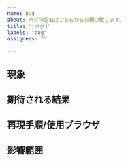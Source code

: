 ```yaml
---
name: Bug
about: バグの記載はこちらからお願い致します。
title: "[バグ]"
labels: "bug"
assignees: ""

---
```


## 現象


## 期待される結果


## 再現手順/使用ブラウザ


## 影響範囲

